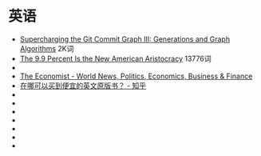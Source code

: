 # 英语 


*   [Supercharging the Git Commit Graph III: Generations and Graph Algorithms](https://blogs.msdn.microsoft.com/devops/2018/07/09/supercharging-the-git-commit-graph-iii-generations/) 2K词
*   [The 9.9 Percent Is the New American Aristocracy](https://www.theatlantic.com/magazine/archive/2018/06/the-birth-of-a-new-american-aristocracy/559130/) 13776词
*   []()
*   [The Economist - World News, Politics, Economics, Business & Finance](https://www.economist.com/)
*   [在哪可以买到便宜的英文原版书？ - 知乎](https://www.zhihu.com/question/22612369)
*   []()
*   []()
*   []()
*   []()
*   []()
*   []()
*   []()
